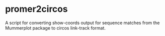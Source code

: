 promer2circos
=========

A script for converting show-coords output for sequence matches from the Mummerplot package to circos link-track format.
